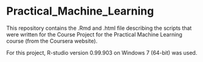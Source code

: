 # Practical_Machine_Learning

This repository contains the .Rmd and .html file describing the scripts that were written for the Course Project for the Practical Machine Learning course (from the Coursera website).

For this project, R-studio version 0.99.903 on Windows 7 (64-bit) was used.
